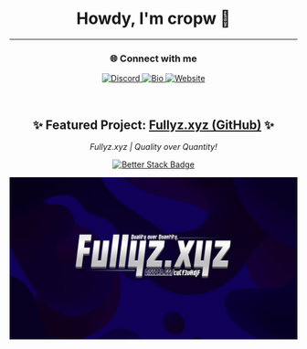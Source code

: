 <div align="center">

  # Howdy, I'm cropw 🤠

  ---

  ### 🌐 Connect with me
  <p>
    <a href="https://discord.com/users/1093942698664276129" target="_blank" rel="noopener noreferrer">
      <img src="https://img.shields.io/badge/Discord-%237289DA.svg?style=flat&logo=discord&logoColor=white" alt="Discord">
    </a>
    <a href="https://e-z.bio/cropw" target="_blank" rel="noopener noreferrer">
      <img src="https://img.shields.io/badge/E--Z%20Bio-blue?style=flat" alt="Bio"> 
    </a>
    <a href="https://fullyz.xyz" target="_blank" rel="noopener noreferrer">
      <img src="https://img.shields.io/badge/Website-Fullyz.xyz-3B82F6?style=flat&logo=world-wide-web&logoColor=white" alt="Website"> 
    </a>
  </p>

  <br> 

  ## ✨ Featured Project: [Fullyz.xyz (GitHub)](https://github.com/h-cropw/Fullyz.xyz) ✨

  <p><i>Fullyz.xyz | Quality over Quantity!</i></p>

[![Better Stack Badge](https://uptime.betterstack.com/status-badges/v1/monitor/1wy1w.svg)](https://uptime.betterstack.com/?utm_source=status_badge)
  
  <a href="https://github.com/h-cropw/Fullyz.xyz">
    <img src="https://raw.githubusercontent.com/h-cropw/Fullyz.xyz/main/Fullyz.xyz.jpg" alt="Fullyz.xyz Preview" width="600">
  </a>

</div>
